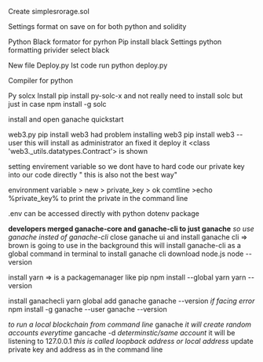 Create simplesrorage.sol

Settings format on save on for both python and solidity


Python 
 Black formator for pyrhon 
   Pip install black
     Settings python formatting privider select black


New file
   Deploy.py 
    Ist code run
    python deploy.py

Compiler for python

Py solcx
Install
 pip install py-solc-x
and
not really need to install solc but just in case 
npm install -g solc

install and open ganache
quickstart 

web3.py
pip install web3
had problem installing web3 
pip install web3 --user
this will install as administrator an fixed it
 deploy it
<class 'web3._utils.datatypes.Contract'>  is shown

setting envirement variable so we dont have to hard code our private key into our code directly " this is also not the best way"

environment variable > new > private_key > ok
comtline >echo %private_key%
to print the private in the command line

.env can be accessed directly with python dotenv package 

**developers merged ganache-core and ganache-cli to just ganache**
*so use ganache insted of ganache-cli*
close ganache ui and install ganache cli => brown is going to use in the background
this will install ganache-cli as a global command in terminal
to install ganache cli download node.js
node --version

install yarn => is a packagemanager like pip
  npm install --global yarn
  yarn --version

install ganachecli
  yarn global add ganache
  ganache --version
  *if facing error*
  npm install -g ganache --user
  ganache --version

*to run a local blockchain from command line*
  ganache *it will create random accounts everytime*
  gancache -d *determinstic/same account*
  it will be listening to 127.0.0.1 *this is called loopback address or local address*
  update private key and address as in the command line




     

